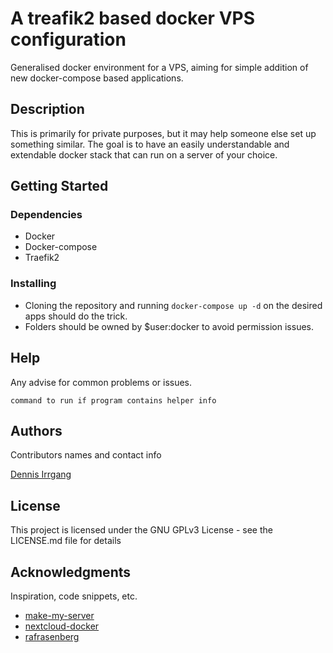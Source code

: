 # A treafik2 based docker VPS configuration

Generalised docker environment for a VPS, aiming for simple addition of new docker-compose based applications.

## Description

This is primarily for private purposes, but it may help someone else set up something similar. The goal is to have an easily understandable and extendable docker stack that can run on a server of your choice.

## Getting Started

### Dependencies

* Docker
* Docker-compose
* Traefik2

### Installing

* Cloning the repository and running `docker-compose up -d` on the desired apps should do the trick.
* Folders should be owned by $user:docker to avoid permission issues.

## Help

Any advise for common problems or issues.
```
command to run if program contains helper info
```

## Authors

Contributors names and contact info

[Dennis Irrgang](www.irrgang.dev/contact)

## License

This project is licensed under the GNU GPLv3 License - see the LICENSE.md file for details

## Acknowledgments

Inspiration, code snippets, etc.
* [make-my-server](https://github.com/tomMoulard/make-my-server/tree/master/traefik)
* [nextcloud-docker](https://github.com/nextcloud/docker/blob/master/.examples/docker-compose/with-nginx-proxy/postgres/apache/docker-compose.yml)
* [rafrasenberg](https://rafrasenberg.com/posts/docker-container-management-with-traefik-v2-and-portainer/)
